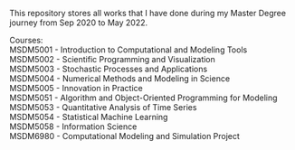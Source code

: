This repository stores all works that I have done during my Master Degree journey from Sep 2020 to May 2022.

Courses: <br>
MSDM5001 - Introduction to Computational and Modeling Tools <br>
MSDM5002 - Scientific Programming and Visualization <br>
MSDM5003 - Stochastic Processes and Applications <br>
MSDM5004 - Numerical Methods and Modeling in Science <br>
MSDM5005 - Innovation in Practice <br>
MSDM5051 - Algorithm and Object-Oriented Programming for Modeling <br>
MSDM5053 - Quantitative Analysis of Time Series <br>
MSDM5054 - Statistical Machine Learning <br>
MSDM5058 - Information Science <br>
MSDM6980 - Computational Modeling and Simulation Project
